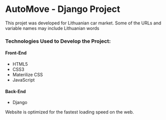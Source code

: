 # AutoMove - Django Project

This projet was developed for Lithuanian car market. Some of the URLs and variable names may include 
Lithuanian words

### Technologies Used to Develop the Project:

#### Front-End 
* HTML5
* CSS3
* Materilize CSS
* JavaScript

#### Back-End
* Django 

Website is optimized for the fastest loading speed on the web. 